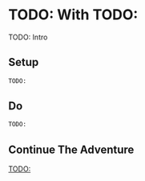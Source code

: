 # TODO: With TODO:

TODO: Intro

## Setup

```bash
TODO:
```

## Do

```bash
TODO:
```

## Continue The Adventure

[TODO:](TODO:)

